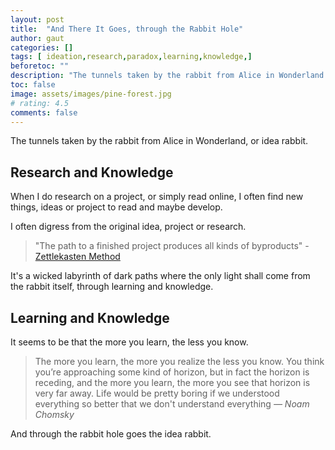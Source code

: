 ```yaml
---
layout: post
title:  "And There It Goes, through the Rabbit Hole"
author: gaut
categories: []
tags: [ ideation,research,paradox,learning,knowledge,]
beforetoc: ""
description: "The tunnels taken by the rabbit from Alice in Wonderland."
toc: false
image: assets/images/pine-forest.jpg
# rating: 4.5
comments: false
---
```


The tunnels taken by the rabbit from Alice in Wonderland, or idea rabbit.

## Research and Knowledge

When I do research on a project, or simply read online, I often find new things, ideas or project to read and maybe develop. 

I often digress from the original idea, project or research.

<!-- Which leads me to think there is a something common behind every project. Maybe an exit from the rabbit hole.-->


> "The path to a finished project produces all kinds of byproducts" - [Zettlekasten Method](https://zettelkasten.de/introduction/)


It's a wicked labyrinth of dark paths where the only light shall come from the rabbit itself, through learning and knowledge.

## Learning and Knowledge

It seems to be that the more you learn, the less you know.

> <span class="spoiler"> The more you learn, the more you realize the less you know. You think you’re approaching some kind of horizon, but in fact the horizon is receding, and the more you learn, the more you see that horizon is very far away. Life would be pretty boring if we understood everything so better that we don't understand everything </span><cite>— Noam Chomsky</cite> 

And through the rabbit hole goes the idea rabbit.


